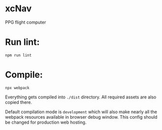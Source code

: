 # xcNav
PPG flight computer

# Run lint:
`npm run lint`

# Compile:
`npx webpack`

Everything gets compiled into `./dist` directory.
All required assets are also copied there.

Default compilation mode is `development` which will
also make nearly all the webpack resources available
in browser debug window. This config should be changed
for production web hosting.
